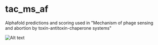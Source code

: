 # tac_ms_af
Alphafold predictions and scoring used in "Mechanism of phage sensing and abortion by toxin-antitoxin-chaperone systems"


![Alt text](Figs\S6.png)
